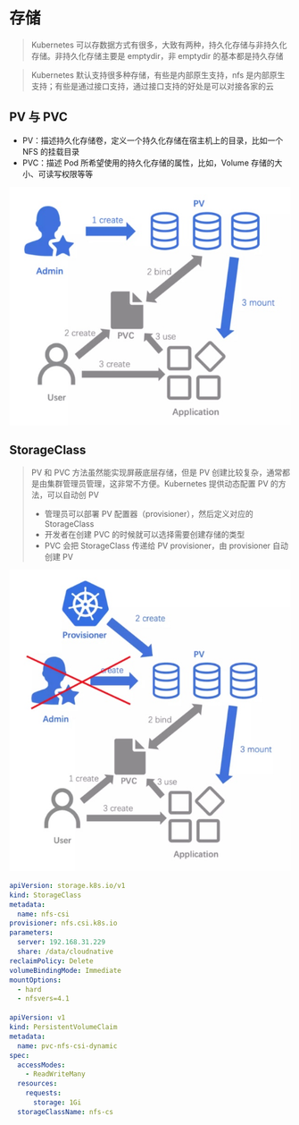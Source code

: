 # 存储

> Kubernetes 可以存数据方式有很多，大致有两种，持久化存储与非持久化存储。非持久化存储主要是 emptydir，非 emptydir 的基本都是持久存储

> Kubernetes 默认支持很多种存储，有些是内部原生支持，nfs 是内部原生支持；有些是通过接口支持，通过接口支持的好处是可以对接各家的云

## PV 与 PVC
- PV：描述持久化存储卷，定义一个持久化存储在宿主机上的目录，比如一个 NFS 的挂载目录
- PVC：描述 Pod 所希望使用的持久化存储的属性，比如，Volume 存储的大小、可读写权限等等

![](media/16603631618065/16603633661031.jpg)

## StorageClass
> PV 和 PVC 方法虽然能实现屏蔽底层存储，但是 PV 创建比较复杂，通常都是由集群管理员管理，这非常不方便。Kubernetes 提供动态配置 PV 的方法，可以自动创 PV
> - 管理员可以部署 PV 配置器（provisioner），然后定义对应的 StorageClass
> - 开发者在创建 PVC 的时候就可以选择需要创建存储的类型
> - PVC 会把 StorageClass 传递给 PV provisioner，由 provisioner 自动创建 PV

![](media/16603631618065/16603634186705.jpg)

```yaml
apiVersion: storage.k8s.io/v1
kind: StorageClass
metadata:
  name: nfs-csi
provisioner: nfs.csi.k8s.io
parameters:
  server: 192.168.31.229
  share: /data/cloudnative
reclaimPolicy: Delete
volumeBindingMode: Immediate
mountOptions:
  - hard
  - nfsvers=4.1

apiVersion: v1
kind: PersistentVolumeClaim
metadata:
  name: pvc-nfs-csi-dynamic
spec:
  accessModes:
    - ReadWriteMany
  resources:
    requests:
      storage: 1Gi
  storageClassName: nfs-cs
```
